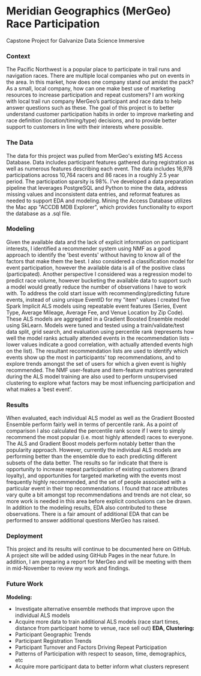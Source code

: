 # Meridian Geographics (MerGeo) Race Participation
Capstone Project for Galvanize Data Science Immersive

### Context
The Pacific Northwest is a popular place to participate in trail runs and navigation races.  There are multiple local companies who put on events in the area.  In this market, how does one company stand out amidst the pack?  As a small, local company, how can one make best use of marketing resources to increase participation and repeat customers?  I am working with local trail run company MerGeo’s participant and race data to help answer questions such as these.  The goal of this project is to better understand customer participation habits in order to improve marketing and race definition (location/timing/type) decisions, and to provide better support to customers in line with their interests where possible.

### The Data
The data for this project was pulled from MerGeo's existing MS Access Database.  Data includes participant features gathered during registration as well as numerous features describing each event.  The data includes 16,978 participations across 10,764 racers and 86 races in a roughly 2.5 year period.  The participation sparsity is 98%.  I've developed a data preparation pipeline that leverages PostgreSQL and Python to mine the data, address missing values and inconsistent data entries, and reformat features as needed to support EDA and modeling.  Mining the Access Database utilizes the Mac app "ACCDB MDB Explorer", which provides functionality to export the database as a .sql file.

### Modeling
Given the available data and the lack of explicit information on participant interests, I identified a recommender system using NMF as a good approach to identify the 'best events' without having to know all of the factors that make them the best.  I also considered a classification model for event participation, however the available data is all of the positive class (participated).  Another perspective I considered was a regression model to predict race volume, however bucketing the available data to support such a model would greatly reduce the number of observations I have to work with.
To address the cold start issue with recommending/predicting future events, instead of using unique EventID for my "item" values I created five Spark Implicit ALS models using repeatable event features (Series, Event Type, Average Mileage, Average Fee, and Venue Location by Zip Code).  These ALS models are aggregated in a Gradient Boosted Ensemble model using SkLearn.  Models were tuned and tested using a train/validate/test data split, grid search, and evaluation using percentile rank (represents how well the model ranks actually attended events in the recommendation lists - lower values indicate a good correlation, with actually attended events high on the list).
The resultant recommendation lists are used to identify which events show up the most in participants' top recommendations, and to explore trends amongst the set of users for which a given event is highly recommended.  The NMF user-feature and item-feature matrices generated during the ALS model training are also used to perform unsupervised clustering to explore what factors may be most influencing participation and what makes a 'best event'.

### Results
When evaluated, each individual ALS model as well as the Gradient Boosted Ensemble perform fairly well in terms of percentile rank.  As a point of comparison I also calculated the percentile rank score if I were to simply recommend the most popular (i.e. most highly attended) races to everyone.  The ALS and Gradient Boost models perform notably better than the popularity approach.  However, currently the individual ALS models are performing better than the ensemble due to each predicting different subsets of the data better.
The results so far indicate that there is opportunity to increase repeat participation of existing customers (brand loyalty), and opportunities for targeted marketing with the events most frequently highly recommended, and the set of people associated with a particular event in their top recommendations.  I found that race attributes vary quite a bit amongst top recommendations and trends are not clear, so more work is needed in this area before explicit conclusions can be drawn.  In addition to the modeling results, EDA also contributed to these observations.  There is a fair amount of additional EDA that can be performed to answer additional questions MerGeo has raised.

### Deployment
This project and its results will continue to be documented here on GitHub.  A project site will be added using GitHub Pages in the near future.  In addition, I am preparing a report for MerGeo and will be meeting with them in mid-November to review my work and findings.

### Future Work
**Modeling:**
* Investigate alternative ensemble methods that improve upon the individual ALS models
* Acquire more data to train additional ALS models (race start times, distance from participant home to venue, race sell out)
**EDA, Clustering:**
* Participant Geographic Trends
* Participant Registration Trends
* Participant Turnover and Factors Driving Repeat Participation
* Patterns of Participation with respect to season, time, demographics, etc
* Acquire more participant data to better inform what clusters represent
